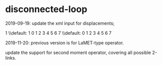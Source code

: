 # disconnected-loop
2019-09-19:
update the xml input for displacements;

<Displacement>
	<link_max>1</link_max> \\default: 1
	<link_dirs>0 1 2 3 4 5 6 7</link_dirs> \\default: 0 1 2 3 4 5 6 7
</Displacement>

2019-11-20:
previous version is for LaMET-type operator.

update the support for second moment operator, covering all possible 2-links.

